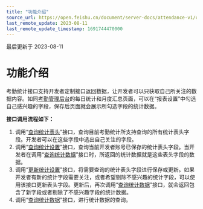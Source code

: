 ```yaml
---
title: "功能介绍"
source_url: https://open.feishu.cn/document/server-docs/attendance-v1/user_stats_data/attendance-statistic-reference
last_remote_update: 2023-08-11
last_remote_update_timestamp: 1691744470000
---
```

最后更新于 2023-08-11

# 功能介绍

考勤统计接口支持开发者定制接口返回数据，让开发者可以只获取自己所关注的数据内容。如同[考勤管理后台](https://oa.feishu.cn/attendance/manage/statistics/day)的每日统计和月度汇总页面，可以在“报表设置”中勾选自己感兴趣的字段，保存后页面就会展示所勾选字段的统计数据。

**接口调用流程如下：**

1. 调用“[查询统计表头](https://open.feishu.cn/document/uAjLw4CM/ukTMukTMukTM/reference/attendance-v1/user_stats_field/query)”接口，查询目前考勤统计所支持查询的所有统计表头字段。开发者可以在这些字段中选出自己关注的字段。
2. 调用“[查询统计设置](https://open.feishu.cn/document/uAjLw4CM/ukTMukTMukTM/reference/attendance-v1/user_stats_view/query)”接口，查询当前开发者账号已保存的统计表头字段。当开发者在调用“[查询统计数据](https://open.feishu.cn/document/uAjLw4CM/ukTMukTMukTM/reference/attendance-v1/user_stats_data/query)”接口时，所返回的统计数据就是这些表头字段的数据。
3. 调用“[更新统计设置](https://open.feishu.cn/document/uAjLw4CM/ukTMukTMukTM/reference/attendance-v1/user_stats_view/update)”接口，将需要查询的统计表头字段进行保存或更新。如果开发者有新的统计字段需要关注，或者希望剔除不感兴趣的统计字段，可以使用该接口更新表头字段。更新后，再次调用“[查询统计数据](https://open.feishu.cn/document/uAjLw4CM/ukTMukTMukTM/reference/attendance-v1/user_stats_data/query)”接口，就会返回包含了新字段或者剔除了不感兴趣字段的统计数据。
4. 调用“[查询统计数据](https://open.feishu.cn/document/uAjLw4CM/ukTMukTMukTM/reference/attendance-v1/user_stats_data/query)”接口，进行统计数据的查询。
